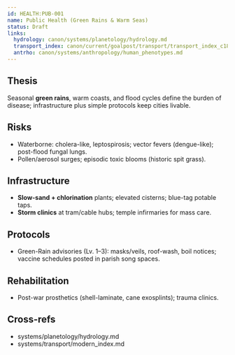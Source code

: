 ```yaml
---
id: HEALTH:PUB-001
name: Public Health (Green Rains & Warm Seas)
status: Draft
links:
  hydrology: canon/systems/planetology/hydrology.md
  transport_index: canon/current/goalpost/transport/transport_index_c1800.md
  antrho: canon/systems/anthropology/human_phenotypes.md
---
```


## Thesis
Seasonal **green rains**, warm coasts, and flood cycles define the burden of disease; infrastructure plus simple protocols keep cities livable.

## Risks
- Waterborne: cholera-like, leptospirosis; vector fevers (dengue-like); post-flood fungal lungs.  
- Pollen/aerosol surges; episodic toxic blooms (historic spit grass).

## Infrastructure
- **Slow-sand + chlorination** plants; elevated cisterns; blue-tag potable taps.  
- **Storm clinics** at tram/cable hubs; temple infirmaries for mass care. 

## Protocols
- Green-Rain advisories (Lv. 1–3): masks/veils, roof-wash, boil notices; vaccine schedules posted in parish song spaces. 

## Rehabilitation
- Post-war prosthetics (shell-laminate, cane exosplints); trauma clinics. 
## Cross-refs
- systems/planetology/hydrology.md  
- systems/transport/modern_index.md